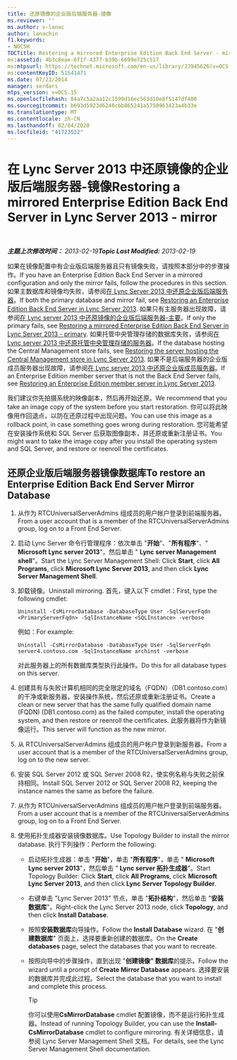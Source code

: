 ```yaml
---
title: 还原镜像的企业版后端服务器-镜像
ms.reviewer: ''
ms.author: v-lanac
author: lanachin
f1.keywords:
- NOCSH
TOCTitle: Restoring a mirrored Enterprise Edition Back End Server - mirror
ms:assetid: 4b3c8eae-6f1f-4377-b39b-6699e725c517
ms:mtpsurl: https://technet.microsoft.com/en-us/library/JJ945626(v=OCS.15)
ms:contentKeyID: 51541471
ms.date: 07/23/2014
manager: serdars
mtps_version: v=OCS.15
ms.openlocfilehash: 84a7c5a2aa12c1599d16ec563d10e8f5147df400
ms.sourcegitcommit: b693d5923d6240cbb865241a5750963423a4b33e
ms.translationtype: MT
ms.contentlocale: zh-CN
ms.lasthandoff: 02/04/2020
ms.locfileid: "41723522"
---
```

<div data-xmlns="http://www.w3.org/1999/xhtml">

<div class="topic" data-xmlns="http://www.w3.org/1999/xhtml" data-msxsl="urn:schemas-microsoft-com:xslt" data-cs="http://msdn.microsoft.com/en-us/">

<div data-asp="http://msdn2.microsoft.com/asp">

# <a name="restoring-a-mirrored-enterprise-edition-back-end-server-in-lync-server-2013---mirror"></a><span data-ttu-id="53873-102">在 Lync Server 2013 中还原镜像的企业版后端服务器-镜像</span><span class="sxs-lookup"><span data-stu-id="53873-102">Restoring a mirrored Enterprise Edition Back End Server in Lync Server 2013 - mirror</span></span>

</div>

<div id="mainSection">

<div id="mainBody">

<span> </span>

<span data-ttu-id="53873-103">_**主题上次修改时间：** 2013-02-19_</span><span class="sxs-lookup"><span data-stu-id="53873-103">_**Topic Last Modified:** 2013-02-19_</span></span>

<span data-ttu-id="53873-104">如果在镜像配置中有企业版后端服务器且只有镜像失败，请按照本部分中的步骤操作。</span><span class="sxs-lookup"><span data-stu-id="53873-104">If you have an Enterprise Edition Back End Server in a mirrored configuration and only the mirror fails, follow the procedures in this section.</span></span> <span data-ttu-id="53873-105">如果主数据库和镜像均失败，请参阅[在 Lync Server 2013 中还原企业版后端服务器](lync-server-2013-restoring-an-enterprise-edition-back-end-server.md)。</span><span class="sxs-lookup"><span data-stu-id="53873-105">If both the primary database and mirror fail, see [Restoring an Enterprise Edition Back End Server in Lync Server 2013](lync-server-2013-restoring-an-enterprise-edition-back-end-server.md).</span></span> <span data-ttu-id="53873-106">如果只有主服务器出现故障，请参阅[在 Lync server 2013 中还原镜像的企业版后端服务器-主要](lync-server-2013-restoring-a-mirrored-enterprise-edition-back-end-server-primary.md)。</span><span class="sxs-lookup"><span data-stu-id="53873-106">If only the primary fails, see [Restoring a mirrored Enterprise Edition Back End Server in Lync Server 2013 - primary](lync-server-2013-restoring-a-mirrored-enterprise-edition-back-end-server-primary.md).</span></span> <span data-ttu-id="53873-107">如果托管中央管理存储的数据库失败，请参阅[在 Lync server 2013 中还原托管中央管理存储的服务器](lync-server-2013-restoring-the-server-hosting-the-central-management-store.md)。</span><span class="sxs-lookup"><span data-stu-id="53873-107">If the database hosting the Central Management store fails, see [Restoring the server hosting the Central Management store in Lync Server 2013](lync-server-2013-restoring-the-server-hosting-the-central-management-store.md).</span></span> <span data-ttu-id="53873-108">如果不是后端服务器的企业版成员服务器出现故障，请参阅[在 Lync server 2013 中还原企业版成员服务器](lync-server-2013-restoring-an-enterprise-edition-member-server.md)。</span><span class="sxs-lookup"><span data-stu-id="53873-108">If an Enterprise Edition member server that is not the Back End Server fails, see [Restoring an Enterprise Edition member server in Lync Server 2013](lync-server-2013-restoring-an-enterprise-edition-member-server.md).</span></span>

<span data-ttu-id="53873-109">我们建议你先拍摄系统的映像副本，然后再开始还原。</span><span class="sxs-lookup"><span data-stu-id="53873-109">We recommend that you take an image copy of the system before you start restoration.</span></span> <span data-ttu-id="53873-110">你可以将此映像用作回退点，以防在还原过程中出现问题。</span><span class="sxs-lookup"><span data-stu-id="53873-110">You can use this image as a rollback point, in case something goes wrong during restoration.</span></span> <span data-ttu-id="53873-111">您可能希望在安装操作系统和 SQL Server 后获取图像副本，并还原或重新注册证书。</span><span class="sxs-lookup"><span data-stu-id="53873-111">You might want to take the image copy after you install the operating system and SQL Server, and restore or reenroll the certificates.</span></span>

<div>

## <a name="to-restore-an-enterprise-edition-back-end-server-mirror-database"></a><span data-ttu-id="53873-112">还原企业版后端服务器镜像数据库</span><span class="sxs-lookup"><span data-stu-id="53873-112">To restore an Enterprise Edition Back End Server Mirror Database</span></span>

1.  <span data-ttu-id="53873-113">从作为 RTCUniversalServerAdmins 组成员的用户帐户登录到前端服务器。</span><span class="sxs-lookup"><span data-stu-id="53873-113">From a user account that is a member of the RTCUniversalServerAdmins group, log on to a Front End Server.</span></span>

2.  <span data-ttu-id="53873-114">启动 Lync Server 命令行管理程序：依次单击 "**开始**"、"**所有程序**"、" **Microsoft Lync server 2013**"，然后单击 " **Lync server Management shell**"。</span><span class="sxs-lookup"><span data-stu-id="53873-114">Start the Lync Server Management Shell: Click **Start**, click **All Programs**, click **Microsoft Lync Server 2013**, and then click **Lync Server Management Shell**.</span></span>

3.  <span data-ttu-id="53873-115">卸载镜像。</span><span class="sxs-lookup"><span data-stu-id="53873-115">Uninstall mirroring.</span></span> <span data-ttu-id="53873-116">首先，键入以下 cmdlet：</span><span class="sxs-lookup"><span data-stu-id="53873-116">First, type the following cmdlet:</span></span>
    
        Uninstall -CsMirrorDatabase -DatabaseType User -SqlServerFqdn <PrimaryServerFqdn> -SqlInstanceName <SQLInstance> -verbose
    
    <span data-ttu-id="53873-117">例如：</span><span class="sxs-lookup"><span data-stu-id="53873-117">For example:</span></span>
    
        Uninstall -CsMirrorDatabase -DatabaseType User -SqlServerFqdn server4.contoso.com -SqlInstanceName archinst -verbose
    
    <span data-ttu-id="53873-118">对此服务器上的所有数据库类型执行此操作。</span><span class="sxs-lookup"><span data-stu-id="53873-118">Do this for all database types on this server.</span></span>

4.  <span data-ttu-id="53873-119">创建具有与失败计算机相同的完全限定的域名（FQDN）（DB1.contoso.com）的干净或新服务器，安装操作系统，然后还原或重新注册证书。</span><span class="sxs-lookup"><span data-stu-id="53873-119">Create a clean or new server that has the same fully qualified domain name (FQDN) (DB1.contoso.com) as the failed computer, install the operating system, and then restore or reenroll the certificates.</span></span> <span data-ttu-id="53873-120">此服务器将作为新镜像运行。</span><span class="sxs-lookup"><span data-stu-id="53873-120">This server will function as the new mirror.</span></span>

5.  <span data-ttu-id="53873-121">从 RTCUniversalServerAdmins 组成员的用户帐户登录到新服务器。</span><span class="sxs-lookup"><span data-stu-id="53873-121">From a user account that is a member of the RTCUniversalServerAdmins group, log on to the new server.</span></span>

6.  <span data-ttu-id="53873-122">安装 SQL Server 2012 或 SQL Server 2008 R2，使实例名称与失败之前保持相同。</span><span class="sxs-lookup"><span data-stu-id="53873-122">Install SQL Server 2012 or SQL Server 2008 R2, keeping the instance names the same as before the failure.</span></span>

7.  <span data-ttu-id="53873-123">从作为 RTCUniversalServerAdmins 组成员的用户帐户登录到前端服务器。</span><span class="sxs-lookup"><span data-stu-id="53873-123">From a user account that is a member of the RTCUniversalServerAdmins group, log on to a Front End Server.</span></span>

8.  <span data-ttu-id="53873-124">使用拓扑生成器安装镜像数据库。</span><span class="sxs-lookup"><span data-stu-id="53873-124">Use Topology Builder to install the mirror database.</span></span> <span data-ttu-id="53873-125">执行下列操作：</span><span class="sxs-lookup"><span data-stu-id="53873-125">Perform the following:</span></span>
    
      - <span data-ttu-id="53873-126">启动拓扑生成器：单击 "**开始**"，单击 "**所有程序**"，单击 " **Microsoft Lync server 2013**"，然后单击 " **Lync server 拓扑生成器**"。</span><span class="sxs-lookup"><span data-stu-id="53873-126">Start Topology Builder: Click **Start**, click **All Programs**, click **Microsoft Lync Server 2013**, and then click **Lync Server Topology Builder**.</span></span>
    
      - <span data-ttu-id="53873-127">右键单击 "Lync Server 2013" 节点，单击 "**拓扑结构**"，然后单击 "**安装数据库**"。</span><span class="sxs-lookup"><span data-stu-id="53873-127">Right-click the Lync Server 2013 node, click **Topology**, and then click **Install Database**.</span></span>
    
      - <span data-ttu-id="53873-128">按照**安装数据库**向导操作。</span><span class="sxs-lookup"><span data-stu-id="53873-128">Follow the **Install Database** wizard.</span></span> <span data-ttu-id="53873-129">在 "**创建数据库**" 页面上，选择要重新创建的数据库。</span><span class="sxs-lookup"><span data-stu-id="53873-129">On the **Create databases** page, select the databases that you want to recreate.</span></span>
    
      - <span data-ttu-id="53873-130">按照向导中的步骤操作，直到出现 "**创建镜像" 数据库**的提示。</span><span class="sxs-lookup"><span data-stu-id="53873-130">Follow the wizard until a prompt of **Create Mirror Database** appears.</span></span> <span data-ttu-id="53873-131">选择要安装的数据库并完成此过程。</span><span class="sxs-lookup"><span data-stu-id="53873-131">Select the database that you want to install and complete this process.</span></span>
        
        <div>
        

        > [!TIP]
        > <span data-ttu-id="53873-132">你可以使用<STRONG>CsMirrorDatabase</STRONG> cmdlet 配置镜像，而不是运行拓扑生成器。</span><span class="sxs-lookup"><span data-stu-id="53873-132">Instead of running Topology Builder, you can use the <STRONG>Install-CsMirrorDatabase</STRONG> cmdlet to configure mirroring.</span></span> <span data-ttu-id="53873-133">有关详细信息，请参阅 Lync Server Management Shell 文档。</span><span class="sxs-lookup"><span data-stu-id="53873-133">For details, see the Lync Server Management Shell documentation.</span></span>

        
        </div>

</div>

</div>

<span> </span>

</div>

</div>

</div>

